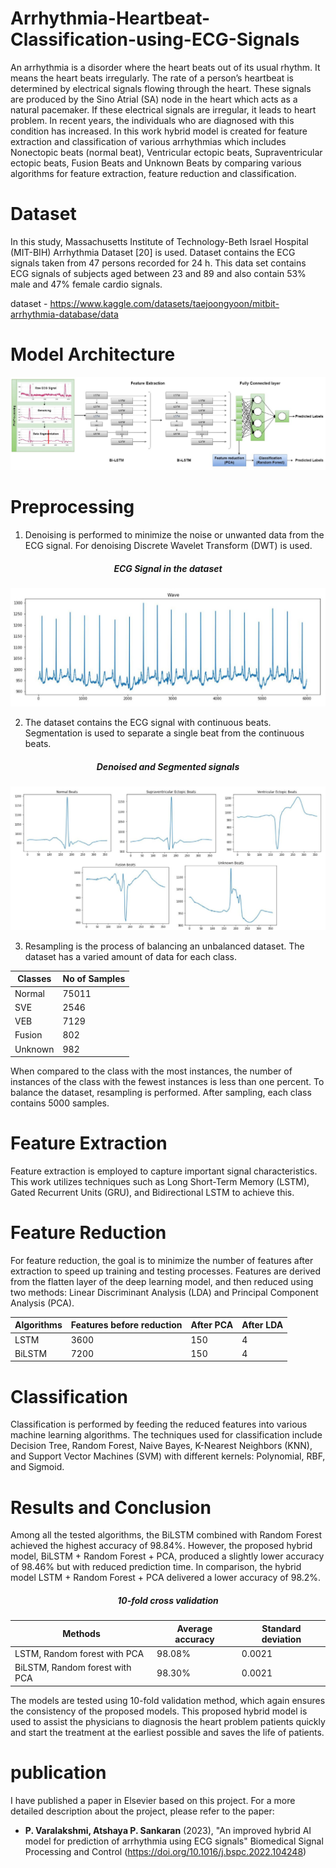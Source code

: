 # Arrhythmia-Heartbeat-Classification-using-ECG-Signals
An arrhythmia is a disorder where the heart beats out of its usual rhythm. It means the heart beats irregularly.
The rate of a person’s heartbeat is determined by electrical signals flowing through the heart. These signals
are produced by the Sino Atrial (SA) node in the heart which acts as a natural pacemaker. If these electrical
signals are irregular, it leads to heart problem. In recent years, the individuals who are diagnosed with this
condition has increased. In this work hybrid model is created for feature extraction and classification of various arrhythmias which includes Nonectopic beats (normal beat), Ventricular ectopic beats, Supraventricular ectopic beats, Fusion Beats and Unknown Beats by comparing various algorithms for feature extraction, feature reduction and classification. 

# Dataset
In this study, Massachusetts Institute of Technology-Beth Israel
Hospital (MIT-BIH) Arrhythmia Dataset [20] is used. Dataset contains
the ECG signals taken from 47 persons recorded for 24 h. This data
set contains ECG signals of subjects aged between 23 and 89 and
also contain 53% male and 47% female cardio signals.

dataset - https://www.kaggle.com/datasets/taejoongyoon/mitbit-arrhythmia-database/data

# Model Architecture
<img src="https://github.com/Atshayasankaran/Arrhythmia-Heartbeat-Classification-using-ECG-Signals/blob/main/img/Architecture.JPG">

# Preprocessing
1)	Denoising is performed to minimize the noise or unwanted data
from the ECG signal. For denoising Discrete Wavelet Transform (DWT)
is used.
<h5 align="center">ECG Signal in the dataset</h5> 
<img src="https://github.com/Atshayasankaran/Arrhythmia-Heartbeat-Classification-using-ECG-Signals/blob/main/img/ECG.JPG">

2)	The dataset contains the ECG signal with continuous beats. Segmentation is
used to separate a single beat from the continuous beats.

<h5 align="center">Denoised and Segmented signals</h5>       
<img src="https://github.com/Atshayasankaran/Arrhythmia-Heartbeat-Classification-using-ECG-Signals/blob/main/img/Denoised signal.JPG">

3)	Resampling is the process of balancing an unbalanced dataset. The
dataset has a varied amount of data for each class.

| Classes      | No of Samples |
|--------------|---------------|
|Normal        | 75011         |
|SVE           | 2546          |
|VEB           | 7129          |
|Fusion        | 802           |
|Unknown       | 982           |

When compared to the class with the most instances, the number of instances of the class with the fewest instances is less than one percent. To balance the dataset, resampling is performed. After sampling, each class contains 5000 samples.

# Feature Extraction
Feature extraction is employed to capture important signal characteristics. This work utilizes techniques such as Long Short-Term Memory (LSTM), Gated Recurrent Units (GRU), and Bidirectional LSTM to achieve this.

# Feature Reduction
For feature reduction, the goal is to minimize the number of features after extraction to speed up training and testing processes. Features are derived from the flatten layer of the deep learning model, and then reduced using two methods: Linear Discriminant Analysis (LDA) and Principal Component Analysis (PCA).

| Algorithms    | Features before reduction | After PCA   | After LDA   |
|---------------|---------------------------|-------------|-------------|
|LSTM           | 3600                      | 150         | 4           |
|BiLSTM         | 7200                      | 150         | 4           |

# Classification
Classification is performed by feeding the reduced features into various machine learning algorithms. The techniques used for classification include Decision Tree, Random Forest, Naive Bayes, K-Nearest Neighbors (KNN), and Support Vector Machines (SVM) with different kernels: Polynomial, RBF, and Sigmoid.

# Results and Conclusion
Among all the tested algorithms, the BiLSTM combined with Random Forest achieved the highest accuracy of 98.84%. However, the proposed hybrid model, BiLSTM + Random Forest + PCA, produced a slightly lower accuracy of 98.46% but with reduced prediction time. In comparison, the hybrid model LSTM + Random Forest + PCA delivered a lower accuracy of 98.2%. 

<h5 align="center">10-fold cross validation</h5> 

| Methods                        | Average accuracy | Standard deviation  |
|--------------------------------|------------------|---------------------|
|LSTM, Random forest with PCA    | 98.08%           | 0.0021              | 
|BiLSTM, Random forest with PCA  | 98.30%           | 0.0021              | 

The models are tested using 10-fold validation method, which again
ensures the consistency of the proposed models. This proposed hybrid
model is used to assist the physicians to diagnosis the heart problem
patients quickly and start the treatment at the earliest possible and
saves the life of patients.

# publication
 I have published a paper in Elsevier based on this project. For a more detailed description about the project, please refer to the paper:

- **P. Varalakshmi, Atshaya P. Sankaran** (2023), "An improved hybrid AI model for prediction of arrhythmia using ECG signals" Biomedical Signal Processing and Control (https://doi.org/10.1016/j.bspc.2022.104248)






